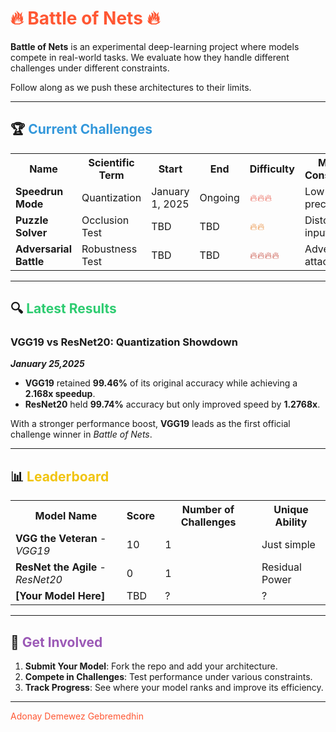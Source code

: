 # <span style="color:#ff5733;">🔥 Battle of Nets 🔥</span>

**Battle of Nets** is an experimental deep-learning project where models compete in real-world tasks. We evaluate how they handle different challenges under different constraints.

Follow along as we push these architectures to their limits.

---

## 🏆 <span style="color:#3498db;">Current Challenges</span>  

<table>
<tr>
<th>Name</th>
<th>Scientific Term</th>
<th>Start</th>
<th>End</th>
<th>Difficulty</th>
<th>Model Constraints</th>
<th>Current Leader</th>
</tr>
<tr>
<td><b>Speedrun Mode</b></td>
<td>Quantization</td>
<td>January 1, 2025</td>
<td>Ongoing</td>
<td style="color:#e74c3c;">🔥🔥🔥</td>
<td>Low-bit precision</td>
<td>VGG19</td>
</tr>
<tr>
<td><b>Puzzle Solver</b></td>
<td>Occlusion Test</td>
<td>TBD</td>
<td>TBD</td>
<td style="color:#e67e22;">🔥🔥</td>
<td>Distorted inputs</td>
<td>TBD</td>
</tr>
<tr>
<td><b>Adversarial Battle</b></td>
<td>Robustness Test</td>
<td>TBD</td>
<td>TBD</td>
<td style="color:#c0392b;">🔥🔥🔥🔥</td>
<td>Adversarial attacks</td>
<td>TBD</td>
</tr>
</table>

---

## 🔍 <span style="color:#2ecc71;">Latest Results</span>  

### **VGG19 vs ResNet20: Quantization Showdown**                    
***January 25,2025***
- **VGG19** retained **99.46%** of its original accuracy while achieving a **2.168x speedup**.  
- **ResNet20** held **99.74%** accuracy but only improved speed by **1.2768x**.  

With a stronger performance boost, **VGG19** leads as the first official challenge winner in *Battle of Nets*.

---

## 📊 <span style="color:#f1c40f;">Leaderboard</span>  

<table>
<tr>
<th>Model Name</th>
<th>Score</th>
<th>Number of Challenges</th>
<th>Unique Ability</th>
</tr>
<tr>
<td><b>VGG the Veteran</b> - <i>VGG19</i></td>
<td>10</td>
<td>1</td>
<td>Just simple</td>
</tr>
<tr>
<td><b>ResNet the Agile</b> - <i>ResNet20</i></td>
<td>0</td>
<td>1</td>
<td>Residual Power</td>
</tr>
<tr>
<td><b>[Your Model Here]</b></td>
<td>TBD</td>
<td>?</td>
<td>?</td>
</tr>
</table>

---

## 🚀 <span style="color:#9b59b6;">Get Involved</span>  
1. **Submit Your Model**: Fork the repo and add your architecture.  
2. **Compete in Challenges**: Test performance under various constraints.  
3. **Track Progress**: See where your model ranks and improve its efficiency.  

---


<span style="color:#ff5733;"> Adonay Demewez Gebremedhin </span>
